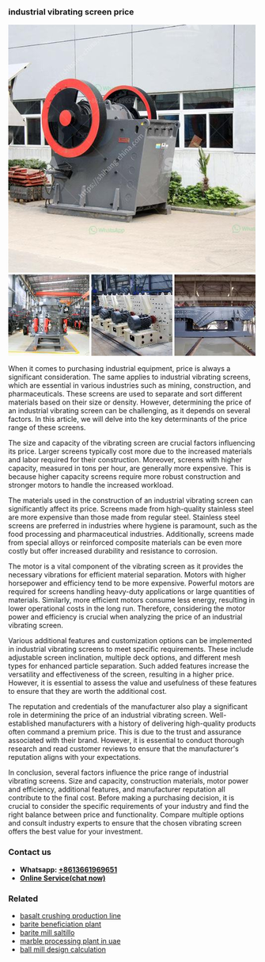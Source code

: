 <h3>industrial vibrating screen price</h3><img src='1703042079.jpg' alt=''><p>When it comes to purchasing industrial equipment, price is always a significant consideration. The same applies to industrial vibrating screens, which are essential in various industries such as mining, construction, and pharmaceuticals. These screens are used to separate and sort different materials based on their size or density. However, determining the price of an industrial vibrating screen can be challenging, as it depends on several factors. In this article, we will delve into the key determinants of the price range of these screens.</p><p>The size and capacity of the vibrating screen are crucial factors influencing its price. Larger screens typically cost more due to the increased materials and labor required for their construction. Moreover, screens with higher capacity, measured in tons per hour, are generally more expensive. This is because higher capacity screens require more robust construction and stronger motors to handle the increased workload.</p><p>The materials used in the construction of an industrial vibrating screen can significantly affect its price. Screens made from high-quality stainless steel are more expensive than those made from regular steel. Stainless steel screens are preferred in industries where hygiene is paramount, such as the food processing and pharmaceutical industries. Additionally, screens made from special alloys or reinforced composite materials can be even more costly but offer increased durability and resistance to corrosion.</p><p>The motor is a vital component of the vibrating screen as it provides the necessary vibrations for efficient material separation. Motors with higher horsepower and efficiency tend to be more expensive. Powerful motors are required for screens handling heavy-duty applications or large quantities of materials. Similarly, more efficient motors consume less energy, resulting in lower operational costs in the long run. Therefore, considering the motor power and efficiency is crucial when analyzing the price of an industrial vibrating screen.</p><p>Various additional features and customization options can be implemented in industrial vibrating screens to meet specific requirements. These include adjustable screen inclination, multiple deck options, and different mesh types for enhanced particle separation. Such added features increase the versatility and effectiveness of the screen, resulting in a higher price. However, it is essential to assess the value and usefulness of these features to ensure that they are worth the additional cost.</p><p>The reputation and credentials of the manufacturer also play a significant role in determining the price of an industrial vibrating screen. Well-established manufacturers with a history of delivering high-quality products often command a premium price. This is due to the trust and assurance associated with their brand. However, it is essential to conduct thorough research and read customer reviews to ensure that the manufacturer's reputation aligns with your expectations.</p><p>In conclusion, several factors influence the price range of industrial vibrating screens. Size and capacity, construction materials, motor power and efficiency, additional features, and manufacturer reputation all contribute to the final cost. Before making a purchasing decision, it is crucial to consider the specific requirements of your industry and find the right balance between price and functionality. Compare multiple options and consult industry experts to ensure that the chosen vibrating screen offers the best value for your investment.</p><h3>Contact us</h3><ul><li><strong>Whatsapp:&nbsp;<a href="https://wa.me/8613661969651">+8613661969651</a></strong></li><li><a href="https://swt.shibang-china.com/?git&amp;zhl&amp;industrial vibrating screen price"><strong>Online Service(chat now)</strong></a></li></ul><h3>Related</h3><ul><li><a href='basalt crushing production line.md'>basalt crushing production line</a></li><li><a href='barite beneficiation plant.md'>barite beneficiation plant</a></li><li><a href='barite mill saltillo.md'>barite mill saltillo</a></li><li><a href='marble processing plant in uae.md'>marble processing plant in uae</a></li><li><a href='ball mill design calculation.md'>ball mill design calculation</a></li></ul>